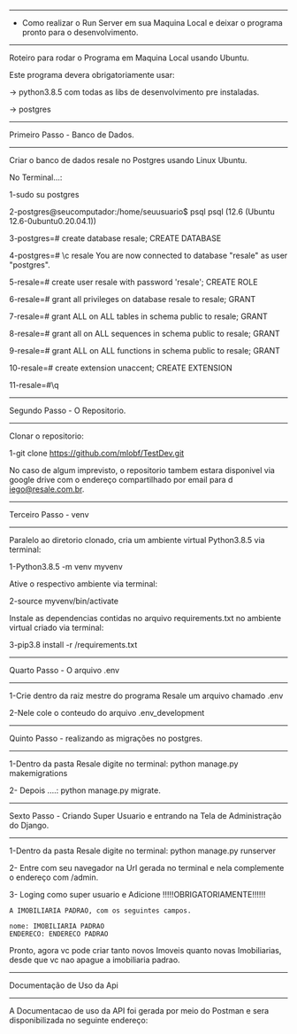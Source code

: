 ----------------------------------------------------------------------
- Como realizar o Run Server em sua Maquina Local e deixar o programa
    pronto para o desenvolvimento.

----------------------------------------------------------------------

Roteiro para rodar o Programa em Maquina Local usando  Ubuntu.

Este programa devera obrigatoriamente usar:

  -> python3.8.5 com todas as libs de desenvolvimento pre instaladas.

  -> postgres

----------------------------------------------------------------------
Primeiro Passo - Banco de Dados.

----------------------------------------------------------------------
  Criar o banco de dados resale no Postgres usando Linux Ubuntu.

  No Terminal...:

  1-sudo su postgres

  2-postgres@seucomputador:/home/seuusuario$ psql
  psql (12.6 (Ubuntu 12.6-0ubuntu0.20.04.1))

  3-postgres=# create database resale;
  CREATE DATABASE

  4-postgres=# \c resale
  You are now connected to database "resale" as user "postgres".

  5-resale=# create user resale with password 'resale';
  CREATE ROLE

  6-resale=# grant all privileges on database resale to resale;
  GRANT

  7-resale=# grant ALL on ALL tables in schema public to resale;
  GRANT

  8-resale=# grant all on ALL  sequences in schema public to resale;
  GRANT

  9-resale=# grant ALL on ALL functions in schema public to resale;
  GRANT

  10-resale=# create extension unaccent;
  CREATE EXTENSION

  11-resale=#\q

----------------------------------------------------------------------
Segundo Passo - O Repositorio.

----------------------------------------------------------------------

  Clonar o repositorio:
  
  1-git clone https://github.com/mlobf/TestDev.git

  No caso de algum imprevisto, o repositorio tambem estara disponivel via 
  google drive com o endereço compartilhado por email para d​iego@resale.com.br​.

----------------------------------------------------------------------
Terceiro Passo - venv

----------------------------------------------------------------------

  Paralelo ao diretorio clonado, cria um ambiente virtual Python3.8.5 via
  terminal:

  1-Python3.8.5 -m venv myvenv
  
  Ative o respectivo ambiente via terminal:

  2-source myvenv/bin/activate
  
  Instale as dependencias contidas no arquivo requirements.txt no ambiente
  virtual criado via terminal:
  
  3-pip3.8 install -r /requirements.txt

----------------------------------------------------------------------
Quarto Passo - O arquivo .env

----------------------------------------------------------------------

  1-Crie dentro da raiz mestre do programa Resale um arquivo 
  chamado .env

  2-Nele cole o conteudo do arquivo .env_development

----------------------------------------------------------------------
Quinto Passo - realizando as migrações no postgres.

----------------------------------------------------------------------

  1-Dentro da pasta Resale digite no terminal:
  python manage.py makemigrations

  2- Depois ....:
  python manage.py migrate.

----------------------------------------------------------------------
Sexto Passo - Criando Super Usuario e entrando na Tela de Administração
do Django.

----------------------------------------------------------------------
  1-Dentro da pasta Resale digite no terminal:
  python manage.py runserver

  2- Entre com seu navegador na Url gerada no terminal e nela complemente
  o endereço com /admin.

  3- Loging como super usuario e Adicione 
     !!!!!OBRIGATORIAMENTE!!!!!!

    A IMOBILIARIA PADRAO, com os seguintes campos.

    nome: IMOBILIARIA PADRAO
    ENDERECO: ENDERECO PADRAO


Pronto, agora vc pode criar tanto novos Imoveis quanto novas Imobiliarias,
desde que vc nao apague a imobiliaria padrao.

----------------------------------------------------------------------
Documentação de Uso da Api

----------------------------------------------------------------------

A Documentacao de uso da API foi gerada por meio do Postman e sera disponibilizada 
no seguinte endereço:


